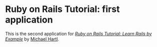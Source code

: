 # Ruby on Rails Tutorial: first application

This is the second application for
[*Ruby on Rails Tutorial: Learn Rails by Example*](http://railstutorial.org/) 
by [Michael Hartl](http://michaelhartl.com/).